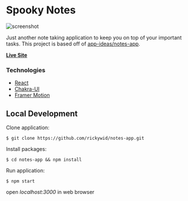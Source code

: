 # Spooky Notes
![screenshot](https://i.imgur.com/JavTY8G.png)

Just another note taking application to keep you on top of your important tasks. This project is based off of [app-ideas/notes-app](https://github.com/florinpop17/app-ideas/blob/master/Projects/1-Beginner/Notes-App.md).

**[Live Site](https://rickywid.github.io/notes-app/)**

### Technologies
- [React](https://reactjs.org/)
- [Chakra-UI](https://chakra-ui.com/)
- [Framer Motion](https://www.framer.com/)

## Local Development

Clone application:

`$ git clone https://github.com/rickywid/notes-app.git`

Install packages:

`$ cd notes-app && npm install`

Run application:

`$ npm start`

open *localhost:3000* in web browser
